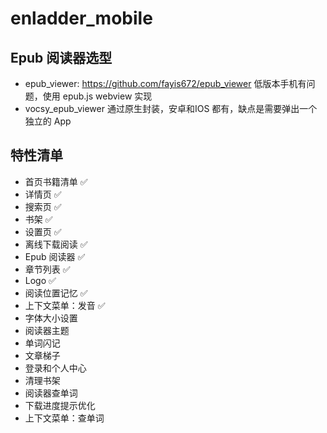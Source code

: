 # enladder_mobile

## Epub 阅读器选型

- epub_viewer: https://github.com/fayis672/epub_viewer 低版本手机有问题，使用 epub.js webview 实现
- vocsy_epub_viewer 通过原生封装，安卓和IOS 都有，缺点是需要弹出一个独立的 App

## 特性清单

- 首页书籍清单 ✅
- 详情页 ✅
- 搜索页 ✅
- 书架 ✅
- 设置页 ✅
- 离线下载阅读 ✅
- Epub 阅读器 ✅
- 章节列表 ✅
- Logo ✅
- 阅读位置记忆 ✅
- 上下文菜单：发音 ✅
- 字体大小设置 
- 阅读器主题 
- 单词闪记
- 文章梯子
- 登录和个人中心
- 清理书架 
- 阅读器查单词
- 下载进度提示优化
- 上下文菜单：查单词